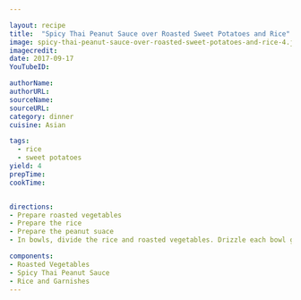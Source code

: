 ```yaml
---

layout: recipe
title:  "Spicy Thai Peanut Sauce over Roasted Sweet Potatoes and Rice"
image: spicy-thai-peanut-sauce-over-roasted-sweet-potatoes-and-rice-4.jpg
imagecredit: 
date: 2017-09-17
YouTubeID: 

authorName:
authorURL: 
sourceName:
sourceURL:
category: dinner
cuisine: Asian

tags:
  - rice
  - sweet potatoes
yield: 4
prepTime: 
cookTime: 


directions:
- Prepare roasted vegetables
- Prepare the rice
- Prepare the peanut suace
- In bowls, divide the rice and roasted vegetables. Drizzle each bowl generously with sauce, and top with a sprinkle of green onions, cilantro and peanuts.

components:
- Roasted Vegetables
- Spicy Thai Peanut Sauce
- Rice and Garnishes
---
```

